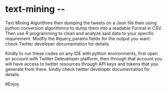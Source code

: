 # text-mining -- 
Text Mining Algorithms then dumping the tweets on a Json file then using python conversion algorithmns to dump them into a readable Format in CSV.
Then use R programming to clean and analyze said data to your specific requirement.
Modfiy the #query_params fields for the output you want. check Twitter developer documentation for details.

Kindly to run these codes on any IDE with python environments, first open an account with Twitter Deleveloper platform, then
through that account you will have access to twitter resources through API keys and tokens that you generate from there.
kindly check twitter developer documentation for details.

#Enjoy
